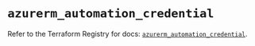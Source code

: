 # `azurerm_automation_credential`

Refer to the Terraform Registry for docs: [`azurerm_automation_credential`](https://registry.terraform.io/providers/hashicorp/azurerm/4.2.0/docs/resources/automation_credential).
